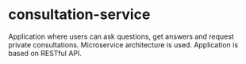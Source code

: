 # consultation-service
Application where users can ask questions, get answers and request private consultations.
Microservice architecture is used. Application is based on RESTful API.
